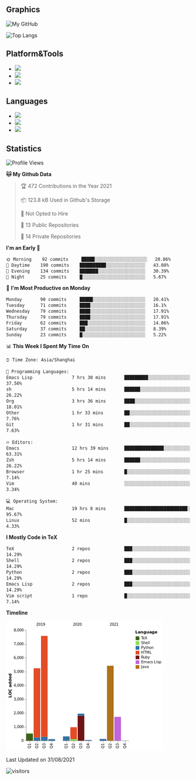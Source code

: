 ## Graphics

![My GitHub](https://github-readme-stats.vercel.app/api?username=SteamedFish&count_private=true&show_icons=true&theme=buefy&include_all_commits=false)

![Top Langs](https://github-readme-stats.vercel.app/api/top-langs/?username=SteamedFish&theme=buefy&hide=ruby&count_private=true&show_icons=true&layout=compact)

## Platform&Tools

* [![](https://img.shields.io/badge/ArchLinux--purple?style=flat-square&logo=ArchLinux)](https://www.archlinux.org/)
* [![](https://img.shields.io/badge/Gentoo-testing-purple?style=flat-square&logo=Gentoo)](https://www.gentoo.org/)
* [![](https://img.shields.io/badge/Doom%20Emacs-28-blue?style=flat-square&logo=Gnu%20emacs&logoColor=white)](https://www.gnu.org/software/emacs/)

## Languages

* [![](https://img.shields.io/badge/-Python-3776AB?style=flat-square&logo=python&logoColor=white)](https://www.python.org/)
* [![](https://img.shields.io/badge/-Bash-00ADD8?style=flat-square&logo=Gnu-bash&logoColor=white)](https://www.gnu.org/software/bash/)
* [![](https://img.shields.io/badge/-Go-00ADD8?style=flat-square&logo=go&logoColor=white)](https://golang.org/)

## Statistics

<!--START_SECTION:waka-->
![Profile Views](http://img.shields.io/badge/Profile%20Views-8-blue)

**🐱 My Github Data** 

> 🏆 472 Contributions in the Year 2021
 > 
> 📦 123.8 kB Used in Github's Storage 
 > 
> 🚫 Not Opted to Hire
 > 
> 📜 13 Public Repositories 
 > 
> 🔑 14 Private Repositories  
 > 
**I'm an Early 🐤** 

```text
🌞 Morning    92 commits     █████░░░░░░░░░░░░░░░░░░░░   20.86% 
🌆 Daytime    190 commits    ██████████░░░░░░░░░░░░░░░   43.08% 
🌃 Evening    134 commits    ███████░░░░░░░░░░░░░░░░░░   30.39% 
🌙 Night      25 commits     █░░░░░░░░░░░░░░░░░░░░░░░░   5.67%

```
📅 **I'm Most Productive on Monday** 

```text
Monday       90 commits     █████░░░░░░░░░░░░░░░░░░░░   20.41% 
Tuesday      71 commits     ████░░░░░░░░░░░░░░░░░░░░░   16.1% 
Wednesday    79 commits     ████░░░░░░░░░░░░░░░░░░░░░   17.91% 
Thursday     79 commits     ████░░░░░░░░░░░░░░░░░░░░░   17.91% 
Friday       62 commits     ███░░░░░░░░░░░░░░░░░░░░░░   14.06% 
Saturday     37 commits     ██░░░░░░░░░░░░░░░░░░░░░░░   8.39% 
Sunday       23 commits     █░░░░░░░░░░░░░░░░░░░░░░░░   5.22%

```


📊 **This Week I Spent My Time On** 

```text
⌚︎ Time Zone: Asia/Shanghai

💬 Programming Languages: 
Emacs Lisp               7 hrs 30 mins       █████████░░░░░░░░░░░░░░░░   37.56% 
sh                       5 hrs 14 mins       ██████░░░░░░░░░░░░░░░░░░░   26.22% 
Org                      3 hrs 36 mins       ████░░░░░░░░░░░░░░░░░░░░░   18.01% 
Other                    1 hr 33 mins        ██░░░░░░░░░░░░░░░░░░░░░░░   7.76% 
Git                      1 hr 31 mins        ██░░░░░░░░░░░░░░░░░░░░░░░   7.63%

🔥 Editors: 
Emacs                    12 hrs 39 mins      ███████████████░░░░░░░░░░   63.31% 
Zsh                      5 hrs 14 mins       ██████░░░░░░░░░░░░░░░░░░░   26.22% 
Browser                  1 hr 25 mins        █░░░░░░░░░░░░░░░░░░░░░░░░   7.14% 
Vim                      40 mins             ░░░░░░░░░░░░░░░░░░░░░░░░░   3.34%

💻 Operating System: 
Mac                      19 hrs 8 mins       ████████████████████████░   95.67% 
Linux                    52 mins             █░░░░░░░░░░░░░░░░░░░░░░░░   4.33%

```

**I Mostly Code in TeX** 

```text
TeX                      2 repos             ███░░░░░░░░░░░░░░░░░░░░░░   14.29% 
Shell                    2 repos             ███░░░░░░░░░░░░░░░░░░░░░░   14.29% 
Python                   2 repos             ███░░░░░░░░░░░░░░░░░░░░░░   14.29% 
Emacs Lisp               2 repos             ███░░░░░░░░░░░░░░░░░░░░░░   14.29% 
Vim script               1 repo              █░░░░░░░░░░░░░░░░░░░░░░░░   7.14%

```


**Timeline**

![Chart not found](https://raw.githubusercontent.com/SteamedFish/SteamedFish/master/charts/bar_graph.png) 


 Last Updated on 31/08/2021
<!--END_SECTION:waka-->

![visitors](https://visitor-badge.laobi.icu/badge?page_id=SteamedFish.SteamedFish)
